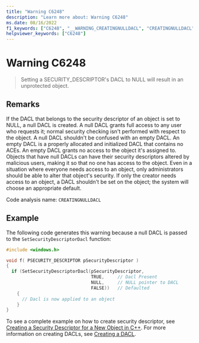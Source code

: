 ```yaml
---
title: "Warning C6248"
description: "Learn more about: Warning C6248"
ms.date: 08/16/2022
f1_keywords: ["C6248", "__WARNING_CREATINGNULLDACL", "CREATINGNULLDACL"]
helpviewer_keywords: ["C6248"]
---
```

# Warning C6248

> Setting a SECURITY_DESCRIPTOR's DACL to NULL will result in an unprotected object.

## Remarks

If the DACL that belongs to the security descriptor of an object is set to NULL, a null DACL is created. A null DACL grants full access to any user who requests it; normal security checking isn't performed with respect to the object. A null DACL shouldn't be confused with an empty DACL. An empty DACL is a properly allocated and initialized DACL that contains no ACEs. An empty DACL grants no access to the object it's assigned to. Objects that have null DACLs can have their security descriptors altered by malicious users, making it so that no one has access to the object. Even in a situation where everyone needs access to an object, only administrators should be able to alter that object's security. If only the creator needs access to an object, a DACL shouldn't be set on the object; the system will choose an appropriate default.

Code analysis name: `CREATINGNULLDACL`

## Example

The following code generates this warning because a null DACL is passed to the `SetSecurityDescriptorDacl` function:

```cpp
#include <windows.h>

void f( PSECURITY_DESCRIPTOR pSecurityDescriptor )
{
  if (SetSecurityDescriptorDacl(pSecurityDescriptor,
                                TRUE,     // Dacl Present
                                NULL,     // NULL pointer to DACL
                                FALSE))   // Defaulted
    {
      // Dacl is now applied to an object
    }
}
```

To see a complete example on how to create security descriptor, see [Creating a Security Descriptor for a New Object in C++](/windows/desktop/SecAuthZ/creating-a-security-descriptor-for-a-new-object-in-c--). For more information on creating DACLs, see [Creating a DACL](/windows/desktop/SecBP/creating-a-dacl).
